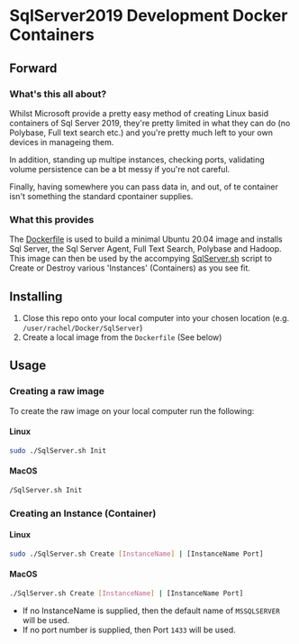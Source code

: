 # SqlServer2019 Development Docker Containers

## Forward

### What's this all about?

Whilst Microsoft provide a pretty easy method of creating Linux basid containers of Sql Server 2019, they're pretty limited in what they can do (no Polybase, Full text search etc.) and you're pretty much left to your own devices in manageing them.

In addition, standing up multipe instances, checking ports, validating volume persistence can be a bt messy if you're not careful.

Finally, having somewhere you can pass data in, and out, of te container isn't something the standard cpontainer supplies.

### What this provides

The [Dockerfile](https://github.com/RachelAmbler/SqlServer2019/blob/main/DockerFiles/Dockerfile) is used to build a minimal Ubuntu 20.04 image and installs Sql Server, the Sql Server Agent, Full Text Search, Polybase and Hadoop. This image can then be used by the accompying [SqlServer.sh](https://github.com/RachelAmbler/SqlServer2019/blob/main/SqlServer.sh) script to Create or Destroy various 'Instances' (Containers) as you see fit.

## Installing

1. Close this repo onto your local computer into your chosen location (e.g. `/user/rachel/Docker/SqlServer`)
2. Create a local image from the `Dockerfile` (See below)

## Usage

### Creating a raw image

To create the raw image on your local computer run the following:

#### Linux

```sh
sudo ./SqlServer.sh Init
```

#### MacOS

```sh
/SqlServer.sh Init
```

### Creating an Instance (Container)

#### Linux

```sh
sudo ./SqlServer.sh Create [InstanceName] | [InstanceName Port]
```

#### MacOS

```sh
./SqlServer.sh Create [InstanceName] | [InstanceName Port]
```

- If no InstanceName is supplied, then the default name of `MSSQLSERVER` will be used.
- If no port number is supplied, then Port `1433` will be used.
